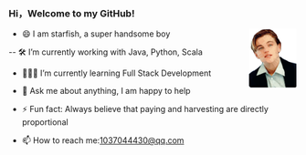 ### Hi，Welcome to my GitHub!

- <img align="right" src="junglegodlion.png" style="zoom:10%;" />😄 I am starfish, a super handsome boy

-- 🛠 I’m currently working with Java, Python, Scala

- 👨🏻‍💻 I’m currently learning Full Stack Development

- 💬 Ask me about anything, I am happy to help

- ⚡ Fun fact: Always believe that paying and harvesting are directly proportional

- 📫 How to reach me:1037044430@qq.com

   

